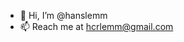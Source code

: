 - 👋 Hi, I’m @hanslemm 
- 📫 Reach me at hcrlemm@gmail.com

<!---
hanslemm/hanslemm is a ✨ special ✨ repository because its `README.md` (this file) appears on your GitHub profile.
You can click the Preview link to take a look at your changes.
--->
